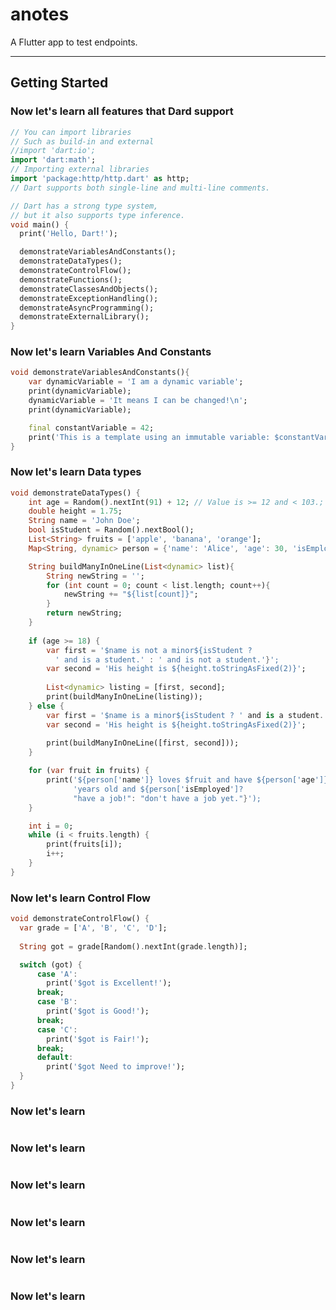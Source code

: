 # anotes

<p > A Flutter app to test endpoints.</p>

---
## Getting Started

### Now let's learn all features that Dard support 

```dart
// You can import libraries
// Such as build-in and external
//import 'dart:io';
import 'dart:math';
// Importing external libraries
import 'package:http/http.dart' as http;
// Dart supports both single-line and multi-line comments.

// Dart has a strong type system, 
// but it also supports type inference.
void main() {
  print('Hello, Dart!');

  demonstrateVariablesAndConstants();
  demonstrateDataTypes();
  demonstrateControlFlow();
  demonstrateFunctions();
  demonstrateClassesAndObjects();
  demonstrateExceptionHandling();
  demonstrateAsyncProgramming();
  demonstrateExternalLibrary();
}
```

### Now let's learn Variables And Constants 

```dart
void demonstrateVariablesAndConstants(){
    var dynamicVariable = 'I am a dynamic variable';
    print(dynamicVariable);
    dynamicVariable = 'It means I can be changed!\n';
    print(dynamicVariable);

    final constantVariable = 42;
    print('This is a template using an immutable variable: $constantVariable\n');
}
```

### Now let's learn Data types

```dart
void demonstrateDataTypes() {
    int age = Random().nextInt(91) + 12; // Value is >= 12 and < 103.;
    double height = 1.75;
    String name = 'John Doe';
    bool isStudent = Random().nextBool();
    List<String> fruits = ['apple', 'banana', 'orange'];
    Map<String, dynamic> person = {'name': 'Alice', 'age': 30, 'isEmployed': true};

    String buildManyInOneLine(List<dynamic> list){
        String newString = '';
        for (int count = 0; count < list.length; count++){
            newString += "${list[count]}";
        }
        return newString;
    }
    
    if (age >= 18) {
        var first = '$name is not a minor${isStudent ? 
          ' and is a student.' : ' and is not a student.'}';
        var second = 'His height is ${height.toStringAsFixed(2)}';
        
        List<dynamic> listing = [first, second];
        print(buildManyInOneLine(listing));
    } else {
        var first = '$name is a minor${isStudent ? ' and is a student.' : ' and is not a student.'}';
        var second = 'His height is ${height.toStringAsFixed(2)}';
        
        print(buildManyInOneLine([first, second]));
    }

    for (var fruit in fruits) {
        print('${person['name']} loves $fruit and have ${person['age']} ' +
              'years old and ${person['isEmployed']? 
              "have a job!": "don't have a job yet."}');
    }

    int i = 0;
    while (i < fruits.length) {
        print(fruits[i]);
        i++;
    }
}
```

### Now let's learn Control Flow

```dart
void demonstrateControlFlow() {
  var grade = ['A', 'B', 'C', 'D'];
  
  String got = grade[Random().nextInt(grade.length)];

  switch (got) {      
      case 'A':
        print('$got is Excellent!');
      break;
      case 'B':
        print('$got is Good!');
      break;
      case 'C':
        print('$got is Fair!');
      break;
      default:
        print('$got Need to improve!');
  }
}

```

### Now let's learn

```dart
```

### Now let's learn

```dart
```

### Now let's learn

```dart
```

### Now let's learn

```dart
```

### Now let's learn

```dart
```

### Now let's learn

```dart
```